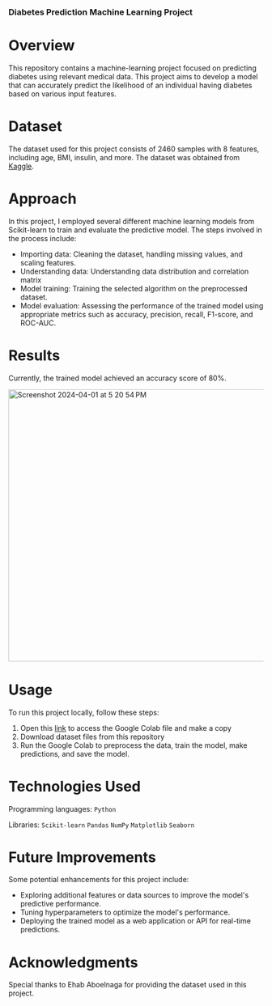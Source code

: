 ### Diabetes Prediction Machine Learning Project

# Overview

This repository contains a machine-learning project focused on predicting diabetes using relevant medical data. This project aims to develop a model that can accurately predict the likelihood of an individual having diabetes based on various input features.

# Dataset

The dataset used for this project consists of 2460 samples with 8 features, including age, BMI, insulin, and more. The dataset was obtained from [Kaggle](https://www.kaggle.com/datasets/ehababoelnaga/diabetes-dataset).

# Approach

In this project, I employed several different machine learning models from Scikit-learn to train and evaluate the predictive model. The steps involved in the process include:

- Importing data: Cleaning the dataset, handling missing values, and scaling features.
- Understanding data: Understanding data distribution and correlation matrix
- Model training: Training the selected algorithm on the preprocessed dataset.
- Model evaluation: Assessing the performance of the trained model using appropriate metrics such as accuracy, precision, recall, F1-score, and ROC-AUC.

# Results

Currently, the trained model achieved an accuracy score of 80%. 

<img width="538" alt="Screenshot 2024-04-01 at 5 20 54 PM" src="https://github.com/Ph1so/Diabetes-Prediction/assets/56458094/a4b28252-13db-4b52-95d1-f45b80c1ceaa">

# Usage

To run this project locally, follow these steps:

1. Open this [link](https://colab.research.google.com/drive/1uxlIOe84Ee3Gsnt6JozsDPD3xCu93eSo?usp=sharing) to access the Google Colab file and make a copy
2. Download dataset files from this repository
3. Run the Google Colab to preprocess the data, train the model, make predictions, and save the model.
   
# Technologies Used

Programming languages: `Python`

Libraries: `Scikit-learn` `Pandas` `NumPy` `Matplotlib` `Seaborn`

# Future Improvements

Some potential enhancements for this project include:

- Exploring additional features or data sources to improve the model's predictive performance.
- Tuning hyperparameters to optimize the model's performance.
- Deploying the trained model as a web application or API for real-time predictions.

# Acknowledgments
Special thanks to Ehab Aboelnaga for providing the dataset used in this project.

